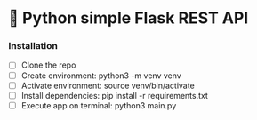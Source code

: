 # 🐍 Python simple Flask REST API
### Installation
- [ ] Clone the repo
- [ ] Create environment: python3 -m venv venv
- [ ] Activate environment: source venv/bin/activate
- [ ] Install dependencies: pip install -r requirements.txt
- [ ] Execute app on terminal: python3 main.py
